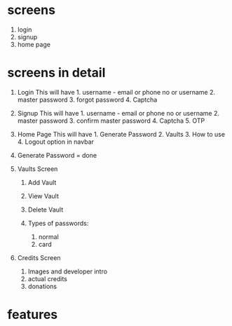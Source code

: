 # screens

1. login
2. signup
3. home page

# screens in detail

1. Login
   This will have 1. username - email or phone no or username 2. master password 3. forgot password 4. Captcha
2. Signup
   This will have 1. username - email or phone no or username 2. master password 3. confirm master password 4. Captcha 5. OTP

3. Home Page
   This will have 1. Generate Password 2. Vaults 3. How to use 4. Logout option in navbar

4. Generate Password = done

5. Vaults Screen

    1. Add Vault
    2. View Vault
    3. Delete Vault

    4. Types of passwords:
        1. normal
        2. card

6. Credits Screen
    1. Images and developer intro
    2. actual credits
    3. donations

# features
